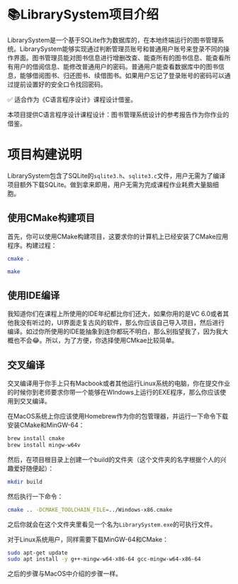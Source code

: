 # 📚LibrarySystem项目介绍

LibrarySystem是一个基于SQLite作为数据库的，在本地终端运行的图书管理系统。LibrarySystem能够实现通过判断管理员账号和普通用户账号来登录不同的操作界面。图书管理员能对图书信息进行增删改查、能查所有的图书信息、能查看所有用户的借阅信息、能修改普通用户的密码。普通用户能查看数据库中的图书信息，能够借阅图书、归还图书、续借图书。如果用户忘记了登录账号的密码可以通过提前设置好的安全口令找回密码。

✅ 适合作为《C语言程序设计》课程设计借鉴。

本项目提供C语言程序设计课程设计：图书管理系统设计的参考报告作为你作业的借鉴。



# 项目构建说明

LibrarySystem包含了SQLite的`sqlite3.h`、`sqlite3.c`文件，用户无需为了编译项目额外下载SQLite。做到拿来即用，用户无需为完成课程作业耗费大量脑细胞。



## 使用CMake构建项目

首先，你可以使用CMake构建项目，这要求你的计算机上已经安装了CMake应用程序。构建过程：

~~~CMake
cmake .
~~~

~~~bash
make
~~~



## 使用IDE编译

我知道你们在课程上所使用的IDE年纪都比你们还大，如果你用的是VC 6.0或者其他我没有听过的，UI界面走复古风的软件，那么你应该自己导入项目，然后进行编译。如过你所使用的IDE能抽象到连你都玩不明白，那么别指望我了，因为我大概也不会😂。所以，为了方便，你选择使用CMkae比较简单。



## 交叉编译

交叉编译用于你手上只有Macbook或者其他运行Linux系统的电脑，你在提交作业的时候你到老师要求你带一个能够在WIndows上运行的EXE程序，那么你应该使用到交叉编译。

在MacOS系统上你应该使用Homebrew作为你的包管理器，并运行一下命令下载安装CMake和MinGW-64：

~~~bash
brew install cmake
brew install mingw-w64v
~~~

然后，在项目根目录上创建一个build的文件夹（这个文件夹的名字根据个人的兴趣爱好随便起）：

~~~bash
mkdir build
~~~

然后执行一下命令：

~~~bash
cmake .. -DCMAKE_TOOLCHAIN_FILE=../Windows-x86.cmake
~~~

之后你就会在这个文件夹里看见一个名为`LibrarySystem.exe`的可执行文件。

对于Linux系统用户，同样需要下载MinGW-64和CMake：

~~~bash
sudo apt-get update
sudo apt install -y g++-mingw-w64-x86-64 gcc-mingw-w64-x86-64
~~~

之后的步骤与MacOS中介绍的步骤一样。
